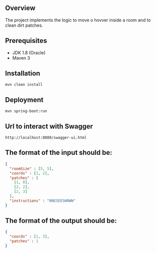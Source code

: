 ## Overview

The project implements the logic to move o hovver inside a room and to clean dirt patches. 

## Prerequisites
- JDK 1.8 (Oracle)
- Maven 3

## Installation 

```
mvn clean install
```

## Deployment
```
mvn spring-boot:run
```

## Url to interact with Swagger
```
http://localhost:8080/swagger-ui.html
```

## The format of the input should be:

```json
{
  "roomSize" : [5, 5],
  "coords" : [1, 2],
  "patches" : [
    [1, 0],
    [2, 2],
    [2, 3]
  ],
  "instructions" : "NNESEESWNWW"
}
```

## The format of the output should be:

```json
{
  "coords" : [1, 3],
  "patches" : 1
}
```
